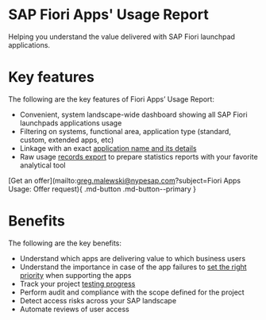 # SAP Fiori Apps' Usage Report
Helping you understand the value delivered with SAP Fiori launchpad applications.

# Key features
The following are the key features of Fiori Apps’ Usage Report:

-   Convenient, system landscape-wide dashboard showing all SAP Fiori launchpads applications usage 
-   Filtering on systems, functional area, application type (standard, custom, extended apps, etc)
-   Linkage with an exact [application name and its details](2020/FPS01/app-ids.md)
-   Raw usage [records export](2020/FPS01/recexp.md) to prepare statistics reports with your favorite analytical tool

[Get an offer](mailto:greg.malewski@nypesap.com?subject=Fiori Apps Usage: Offer request){ .md-button .md-button--primary }
# Benefits
The following are the key benefits:

-   Understand which apps are delivering value to which business users
-   Understand the importance in case of the app failures to [set the right priority](2020/FPS01/use-cases/priority-setting.md) when supporting the apps
-   Track your project [testing progress](2020/FPS01/use-cases/testing.md)
-   Perform audit and compliance with the scope defined for the project
-   Detect access risks across your SAP landscape
-   Automate reviews of user access